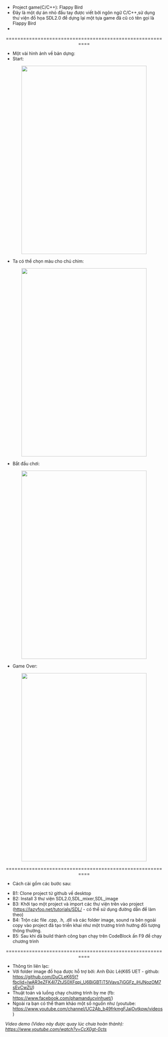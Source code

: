* Project game(C/C++): Flappy Bird
* Đây là một dự án nhỏ đầu tay được viết bởi ngôn ngữ C/C++,sử dụng thư viện đồ họa SDL2.0 để dựng lại một tựa game đã cũ có tên gọi là Flappy Bird
* 
<p align="center">==========================================================</p>

* Một vài hình ảnh về bản dựng:
* Start:
<p align="center"> 
<img width="400" height="600" src="https://user-images.githubusercontent.com/66615495/175663409-655e0844-e754-4693-b7c9-3239360acff1.png">
</p>

* Ta có thể chọn màu cho chú chim:
<p align="center"> 
<img width="400" height="600" src="https://user-images.githubusercontent.com/66615495/175664253-f6207e50-82b4-4d63-9698-d32e1cc842a3.png">
</p>

* Bắt đầu chơi:
<p align="center"> 
<img width="400" height="600" src="https://user-images.githubusercontent.com/66615495/175664773-8268eaa6-4004-48dd-ae38-e0a17b56b466.png">
</p>

* Game Over:
<p align="center"> 
<img width="400" height="600" src="https://user-images.githubusercontent.com/66615495/175665063-e9d722c7-224d-49fe-93b8-71591047606d.png">
</p>

<p align="center">==========================================================</p>

* Cách cài gồm các bước sau:
+ B1: Clone project từ github về desktop
+ B2: Install 3 thư viện SDL2.0,SDL_mixer,SDL_image 
+ B3: Khởi tạo một project và import các thư viện trên vào project (https://lazyfoo.net/tutorials/SDL/ - có thể sử dụng đường dẫn để làm theo)
+ B4: Trộn các file .cpp, .h, .dll và các folder image, sound ra bên ngoài copy vào project đã tạo triển khai như một trương trình hướng đối tượng thông thường.
+ B5: Sau khi dã build thành công bạn chạy trên CodeBlock ấn F9 để chạy chương trình
 
<p align="center">==========================================================</p>

* Thông tin liên lạc:
* Với folder image đồ họa được hỗ trợ bởi: Anh Đức Lê(K65 UET - github: https://github.com/DuCLeK65t?fbclid=IwAR3eZFK4l7ZtJS0XFqpj_U6BiGBTiT5lVavs7jGGFz_iHJNozOM7sEvCwZU)
* Thuật toán và luồng chạy chương trình by me (fb: https://www.facebook.com/phamanducvinhuet/)
* Ngoài ra bạn có thể tham khảo một số nguồn như (youtube: https://www.youtube.com/channel/UC2Ab_b49frkmgFJajOvtkpw/videos)

*Video demo (Video này được quay lúc chưa hoàn thành): https://www.youtube.com/watch?v=CcX0gt-0cts*

